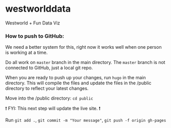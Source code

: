 # westworlddata
Westworld + Fun Data Viz

### How to push to GitHub: 
We need a better system for this, right now it works well when one person is working at a time. 

Do all work on `master` branch in the main directory. The `master` branch is not connected to GitHub, just a local git repo.

When you are ready to push up your changes, run `hugo` in the main directory. This will compile the files and update the files in the /public directory to reflect your latest changes.

Move into the /public directory: `cd public`

❗️ FYI: This next step will update the live site. ❗️

Run `git add .`, `git commit -m "Your message"`, `git push -f origin gh-pages`





